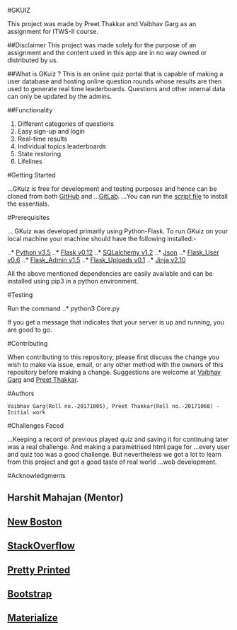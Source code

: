 #GKUIZ

This project was made by Preet Thakkar and Vaibhav Garg as an assignment for ITWS-II course.

##Disclaimer
This project was made solely for the purpose of an assignment and the content used in this app are in no way owned or distributed by us.

##What is GKuiz ?
This is an online quiz portal that is capable of making a user database and hosting online question rounds whose results are then used to generate real time leaderboards. Questions and other internal data can only be updated by the admins.

##Functionality
1. Different categories of questions
2. Easy sign-up and login
3. Real-time results 
4. Individual topics leaderboards
5. State restoring
6. Lifelines

#Getting Started

...GKuiz is free for development and testing purposes and hence can be cloned from both [GitHub](https://Github.com "Github's Homepage") and ...[GitLab](https://Gitlab.com "Gitlab's Homepage").
...You can run the [script file](./script.sh) to install the essentials.  

#Prerequisites

... GKuiz was developed primarily using Python-Flask. To run GKuiz on your local machine your machine should have the following installed:-

..* [Python v3.5](https://docs.python.org/3/)
..* [Flask v0.12](http://flask.pocoo.org/docs/0.12/)
..* [SQLalchemy v1.2](http://docs.sqlalchemy.org/en/latest/)
..* [Json](https://docs.python.org/2/library/json.html)
..* [Flask_User v0.6](http://flask-user.readthedocs.io/en/v0.6/)
..* [Flask_Admin v1.5](https://flask-admin.readthedocs.io/en/latest/)
..* [Flask_Uploads v0.1](https://pythonhosted.org/Flask-Uploads/)
..* [Jinja v2.10](http://jinja.pocoo.org/docs/2.10/)

All the above mentioned dependencies are easily available and can be installed using pip3 in a python environment. 

#Testing

Run the command
..* python3 Core.py

If you get a message that indicates that your server is up and running, you are good to go. 

#Contributing

When contributing to this repository, please first discuss the change you wish to make via issue, email, or any other method with the owners of this repository before making a change.
Suggestions are welcome at [Vaibhav Garg](gargvaibav@gmail.com) and [Preet Thakkar](ppthakkar@gmail.com).

#Authors

    Vaibhav Garg(Roll no.-20171005), Preet Thakkar(Roll no.-20171068) - Initial work 

#Challenges Faced

...Keeping a record of previous played quiz and saving it for continuing later was a real challenge. And making a parametrised html page for ...every user and quiz too was a good challenge. But nevertheless we got a lot to learn from this project and got a good taste of real world ...web development.

#Acknowledgments
 
## Harshit Mahajan (Mentor)
## [New Boston](https://www.youtube.com/user/thenewboston)    
## [StackOverflow](https://www.stackoverflow.com)
## [Pretty Printed](https://www.youtube.com/channel/UC-QDfvrRIDB6F0bIO4I4HkQ)
## [Bootstrap](https://getbootstrap.com/)
## [Materialize](materializecss.com/)
